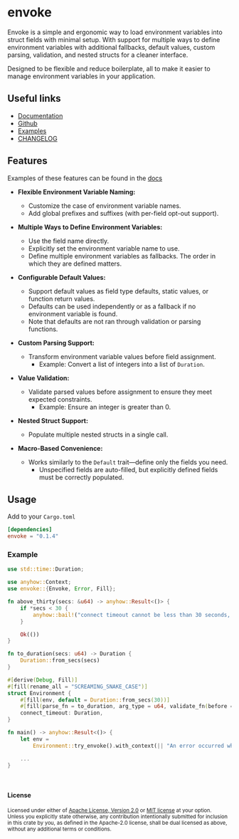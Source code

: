 # envoke

Envoke is a simple and ergonomic way to load environment variables into struct fields with minimal setup. With support for multiple ways to define environment variables with additional fallbacks, default values, custom parsing, validation, and nested structs for a cleaner interface.

Designed to be flexible and reduce boilerplate, all to make it easier to manage environment variables in your application.

## Useful links
- [Documentation](https://docs.rs/envoke)
- [Github](https://github.com/sbr075/envoke-rs)
- [Examples](https://github.com/sbr075/envoke-rs/blob/main/examples/)
- [CHANGELOG](https://github.com/sbr075/envoke-rs/blob/main/CHANGELOG.md)

## Features

Examples of these features can be found in the [docs](https://docs.rs/envoke)

- **Flexible Environment Variable Naming:**  
  - Customize the case of environment variable names.  
  - Add global prefixes and suffixes (with per-field opt-out support).  

- **Multiple Ways to Define Environment Variables:**  
  - Use the field name directly.  
  - Explicitly set the environment variable name to use.  
  - Define multiple environment variables as fallbacks. The order in which they are defined matters.  

- **Configurable Default Values:**  
  - Support default values as field type defaults, static values, or function return values.  
  - Defaults can be used independently or as a fallback if no environment variable is found.  
  - Note that defaults are not ran through validation or parsing functions.

- **Custom Parsing Support:**  
  - Transform environment variable values before field assignment.  
    - Example: Convert a list of integers into a list of `Duration`.  

- **Value Validation:**  
  - Validate parsed values before assignment to ensure they meet expected constraints.  
    - Example: Ensure an integer is greater than 0.  

- **Nested Struct Support:**  
  - Populate multiple nested structs in a single call.  

- **Macro-Based Convenience:**  
  - Works similarly to the `Default` trait—define only the fields you need.  
    - Unspecified fields are auto-filled, but explicitly defined fields must be correctly populated.  


## Usage
Add to your `Cargo.toml`
```toml
[dependencies]
envoke = "0.1.4"
```

### Example

```rust
use std::time::Duration;

use anyhow::Context;
use envoke::{Envoke, Error, Fill};

fn above_thirty(secs: &u64) -> anyhow::Result<()> {
    if *secs < 30 {
        anyhow::bail!("connect timeout cannot be less than 30 seconds, found {secs} second(s)")
    }

    Ok(())
}

fn to_duration(secs: u64) -> Duration {
    Duration::from_secs(secs)
}

#[derive(Debug, Fill)]
#[fill(rename_all = "SCREAMING_SNAKE_CASE")]
struct Environment {
    #[fill(env, default = Duration::from_secs(30))]
    #[fill(parse_fn = to_duration, arg_type = u64, validate_fn(before = above_thirty))]
    connect_timeout: Duration,
}

fn main() -> anyhow::Result<()> {
    let env =
        Environment::try_envoke().with_context(|| "An error occurred while loading environment");

    ...
}
```

</br>

#### License

<sup>
Licensed under either of <a href="LICENSE-APACHE">Apache License, Version
2.0</a> or <a href="LICENSE-MIT">MIT license</a> at your option.
</sup>

</br>

<sub>
Unless you explicitly state otherwise, any contribution intentionally submitted for inclusion in this crate by you, as defined in the Apache-2.0 license, shall be dual licensed as above, without any additional terms or conditions.
</sub>
